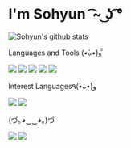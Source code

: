 # I'm Sohyun  ͡~ ͜ʖ ͡° 

![Sohyun's github stats](https://github-readme-stats.vercel.app/api?username=ppotatoG&theme=flag-india&show_icons=true)

Languages and Tools (*•̀ᴗ•́*)و ̑̑ 

<img src="https://img.shields.io/badge/Adobe Photoshop-0672CB?style=flat-square&logo=Adobe Photoshop&logoColor=white"/></a> 
<img src="https://img.shields.io/badge/Adobe Illustrator-FF9A00?style=flat-square&logo=Adobe Illustrator&logoColor=white"/></a> 
<img src="https://img.shields.io/badge/HTML5-E34F26?style=flat-square&logo=HTML5&logoColor=white"/></a> 
<img src="https://img.shields.io/badge/CSS3-1572B6?style=flat-square&logo=CSS3&logoColor=white"/></a> 
<img src="https://img.shields.io/badge/JavaScript-F7DF1E?style=flat-square&logo=JavaScript&logoColor=white"/></a> 

Interest Languages٩(*•̀ᴗ•́*)و

<img src="https://img.shields.io/badge/React-61DAFB?style=flat-square&logo=React&logoColor=white"/></a> 
<img src="https://img.shields.io/badge/Python-3776AB?style=flat-square&logo=Python&logoColor=white"/></a> 

(づ｡◕‿‿◕｡)づ

[<img src="https://img.shields.io/badge/Blog-FF5722?style=flat-square&logo=Blogger&logoColor=white"/>](https://blog.naver.com/thgus2270)
[<img src="https://img.shields.io/badge/Gmail-EA4335?style=flat-square&logo=Gmail&logoColor=white"/>](mailto:sohyun9945@gmail.com)